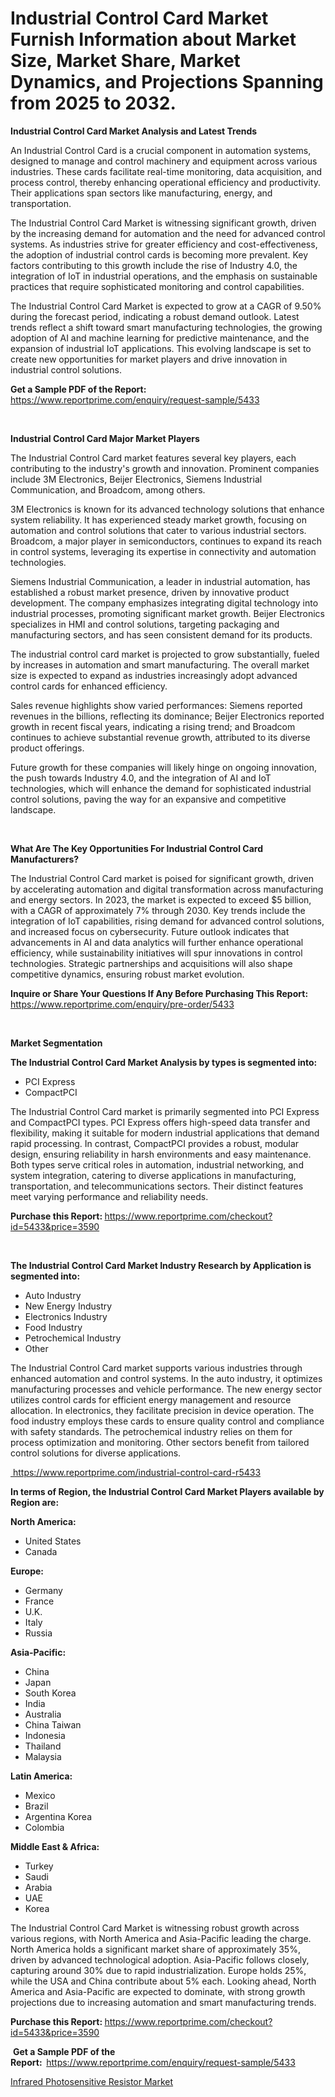 <p><h1>Industrial Control Card Market Furnish Information about Market Size, Market Share, Market Dynamics, and Projections Spanning from 2025 to 2032.</h1></p><p><strong>Industrial Control Card Market Analysis and Latest Trends</strong></p>
<p><p>An Industrial Control Card is a crucial component in automation systems, designed to manage and control machinery and equipment across various industries. These cards facilitate real-time monitoring, data acquisition, and process control, thereby enhancing operational efficiency and productivity. Their applications span sectors like manufacturing, energy, and transportation.</p><p>The Industrial Control Card Market is witnessing significant growth, driven by the increasing demand for automation and the need for advanced control systems. As industries strive for greater efficiency and cost-effectiveness, the adoption of industrial control cards is becoming more prevalent. Key factors contributing to this growth include the rise of Industry 4.0, the integration of IoT in industrial operations, and the emphasis on sustainable practices that require sophisticated monitoring and control capabilities.</p><p>The Industrial Control Card Market is expected to grow at a CAGR of 9.50% during the forecast period, indicating a robust demand outlook. Latest trends reflect a shift toward smart manufacturing technologies, the growing adoption of AI and machine learning for predictive maintenance, and the expansion of industrial IoT applications. This evolving landscape is set to create new opportunities for market players and drive innovation in industrial control solutions.</p></p>
<p><strong>Get a Sample PDF of the Report:&nbsp;</strong> <a href="https://www.reportprime.com/enquiry/request-sample/5433?utm_campaign=2948&utm_medium=2&utm_source=Github&utm_content=ia&utm_term=19032025&utm_id=industrial-control-card">https://www.reportprime.com/enquiry/request-sample/5433</a></p>
<p>&nbsp;</p>
<p><strong>Industrial Control Card Major Market Players</strong></p>
<p><p>The Industrial Control Card market features several key players, each contributing to the industry's growth and innovation. Prominent companies include 3M Electronics, Beijer Electronics, Siemens Industrial Communication, and Broadcom, among others.</p><p>3M Electronics is known for its advanced technology solutions that enhance system reliability. It has experienced steady market growth, focusing on automation and control solutions that cater to various industrial sectors. Broadcom, a major player in semiconductors, continues to expand its reach in control systems, leveraging its expertise in connectivity and automation technologies.</p><p>Siemens Industrial Communication, a leader in industrial automation, has established a robust market presence, driven by innovative product development. The company emphasizes integrating digital technology into industrial processes, promoting significant market growth. Beijer Electronics specializes in HMI and control solutions, targeting packaging and manufacturing sectors, and has seen consistent demand for its products.</p><p>The industrial control card market is projected to grow substantially, fueled by increases in automation and smart manufacturing. The overall market size is expected to expand as industries increasingly adopt advanced control cards for enhanced efficiency.</p><p>Sales revenue highlights show varied performances: Siemens reported revenues in the billions, reflecting its dominance; Beijer Electronics reported growth in recent fiscal years, indicating a rising trend; and Broadcom continues to achieve substantial revenue growth, attributed to its diverse product offerings.</p><p>Future growth for these companies will likely hinge on ongoing innovation, the push towards Industry 4.0, and the integration of AI and IoT technologies, which will enhance the demand for sophisticated industrial control solutions, paving the way for an expansive and competitive landscape.</p></p>
<p>&nbsp;</p>
<p><strong>What Are The Key Opportunities For Industrial Control Card Manufacturers?</strong></p>
<p><p>The Industrial Control Card market is poised for significant growth, driven by accelerating automation and digital transformation across manufacturing and energy sectors. In 2023, the market is expected to exceed $5 billion, with a CAGR of approximately 7% through 2030. Key trends include the integration of IoT capabilities, rising demand for advanced control solutions, and increased focus on cybersecurity. Future outlook indicates that advancements in AI and data analytics will further enhance operational efficiency, while sustainability initiatives will spur innovations in control technologies. Strategic partnerships and acquisitions will also shape competitive dynamics, ensuring robust market evolution.</p></p>
<p><strong>Inquire or Share Your Questions If Any Before Purchasing This Report:</strong> <a href="https://www.reportprime.com/enquiry/pre-order/5433?utm_campaign=2948&utm_medium=2&utm_source=Github&utm_content=ia&utm_term=19032025&utm_id=industrial-control-card">https://www.reportprime.com/enquiry/pre-order/5433</a></p>
<p>&nbsp;</p>
<p><strong>Market Segmentation</strong></p>
<p><strong>The Industrial Control Card Market Analysis by types is segmented into:</strong></p>
<p><ul><li>PCI Express</li><li>CompactPCI</li></ul></p>
<p><p>The Industrial Control Card market is primarily segmented into PCI Express and CompactPCI types. PCI Express offers high-speed data transfer and flexibility, making it suitable for modern industrial applications that demand rapid processing. In contrast, CompactPCI provides a robust, modular design, ensuring reliability in harsh environments and easy maintenance. Both types serve critical roles in automation, industrial networking, and system integration, catering to diverse applications in manufacturing, transportation, and telecommunications sectors. Their distinct features meet varying performance and reliability needs.</p></p>
<p><strong>Purchase this Report:&nbsp;</strong><a href="https://www.reportprime.com/checkout?id=5433&price=3590&utm_campaign=2948&utm_medium=2&utm_source=Github&utm_content=ia&utm_term=19032025&utm_id=industrial-control-card">https://www.reportprime.com/checkout?id=5433&price=3590</a></p>
<p>&nbsp;</p>
<p><strong>The Industrial Control Card Market Industry Research by Application is segmented into:</strong></p>
<p><ul><li>Auto Industry</li><li>New Energy Industry</li><li>Electronics Industry</li><li>Food Industry</li><li>Petrochemical Industry</li><li>Other</li></ul></p>
<p><p>The Industrial Control Card market supports various industries through enhanced automation and control systems. In the auto industry, it optimizes manufacturing processes and vehicle performance. The new energy sector utilizes control cards for efficient energy management and resource allocation. In electronics, they facilitate precision in device operation. The food industry employs these cards to ensure quality control and compliance with safety standards. The petrochemical industry relies on them for process optimization and monitoring. Other sectors benefit from tailored control solutions for diverse applications.</p></p>
<p><a href="https://www.reportprime.com/industrial-control-card-r5433?utm_campaign=2948&utm_medium=2&utm_source=Github&utm_content=ia&utm_term=19032025&utm_id=industrial-control-card">&nbsp;https://www.reportprime.com/industrial-control-card-r5433</a></p>
<p><strong>In terms of Region, the Industrial Control Card Market Players available by Region are:</strong></p>
<p>
    <p> <strong> North America: </strong>
        <ul>
            <li>United States</li>
            <li>Canada</li>
        </ul>
        </p> 
    <p> <strong> Europe: </strong>
        <ul>
            <li>Germany</li>
            <li>France</li>
            <li>U.K.</li>
            <li>Italy</li>
            <li>Russia</li>
        </ul>
        </p> 
    <p> <strong> Asia-Pacific: </strong>
        <ul>
            <li>China</li>
            <li>Japan</li>
            <li>South Korea</li>
            <li>India</li>
            <li>Australia</li>
            <li>China Taiwan</li>
            <li>Indonesia</li>
            <li>Thailand</li>
            <li>Malaysia</li>
        </ul>
        </p> 
    <p> <strong> Latin America: </strong>
        <ul>
            <li>Mexico</li>
            <li>Brazil</li>
            <li>Argentina Korea</li>
            <li>Colombia</li>
        </ul>
        </p> 
    <p> <strong> Middle East & Africa: </strong>
        <ul>
            <li>Turkey</li>
            <li>Saudi</li>
            <li>Arabia</li>
            <li>UAE</li>
            <li>Korea</li>
        </ul>
    </p>
    </p>
<p><p>The Industrial Control Card Market is witnessing robust growth across various regions, with North America and Asia-Pacific leading the charge. North America holds a significant market share of approximately 35%, driven by advanced technological adoption. Asia-Pacific follows closely, capturing around 30% due to rapid industrialization. Europe holds 25%, while the USA and China contribute about 5% each. Looking ahead, North America and Asia-Pacific are expected to dominate, with strong growth projections due to increasing automation and smart manufacturing trends.</p></p>
<p><strong>Purchase this Report: </strong><a href="https://www.reportprime.com/checkout?id=5433&price=3590&utm_campaign=2948&utm_medium=2&utm_source=Github&utm_content=ia&utm_term=19032025&utm_id=industrial-control-card">https://www.reportprime.com/checkout?id=5433&price=3590</a></p>
<p>&nbsp;<strong>Get a Sample PDF of the Report:&nbsp;&nbsp;</strong><a href="https://www.reportprime.com/enquiry/request-sample/5433?utm_campaign=2948&utm_medium=2&utm_source=Github&utm_content=ia&utm_term=19032025&utm_id=industrial-control-card">https://www.reportprime.com/enquiry/request-sample/5433</a></p>
<p><strong></strong></p>
<p><p><a href="https://github.com/sadimsamid/Market-Research-Report-List-1/blob/main/infrared-photosensitive-resistor-market.md?utm_campaign=2948&utm_medium=2&utm_source=Github&utm_content=ia&utm_term=19032025&utm_id=industrial-control-card">Infrared Photosensitive Resistor Market</a></p></p>